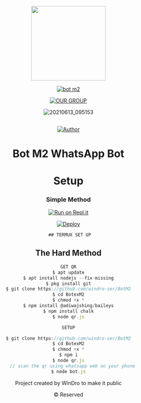 <div align="center">
  <img border-radius: 15px src="https://avatars.githubusercontent.com/u/88198441?s=400&u=bdc9a0a595ade393271dd6a8e962bb96f7e74aa0&v=4" width="200" height="200"/>
  
  <p align="center">
    
<a href="#"><img title="bot m2"
 src="https://img.shields.io/badge/-bot%20m2-blue?&style=for-the-badge"></a>
 </p>
  <p align="center">
<a href="https://wa.me/918606413490"><img title="OUR GROUP" src="https://img.shields.io/badge/Author-WinDro-Ser/bot%20m2?color=Blue&style=for-the-badge&logo=whatsapp"></a>
 </p>
 
 
![20210613_095153](https://github.githubassets.com/images/modules/logos_page/GitHub-Logo.png) 

 
 ## <p align="center">
<a href="https://chat.whatsapp.com/F4ruIq03W5b45cJcWAbvor"><img title="Author" src="https://img.shields.io/badge/OUR GROUP-CLICK HERE-Ser/bot%20m2?color=Blue&style=for-the-badge&logo=whatsapp"></a>
 </p>
 

# Bot M2 WhatsApp Bot 

# Setup
<div align="center">

  ### Simple Method
  
[![Run on Repl.it](https://repl.it/badge/github/quiec/whatsAlfa)](https://replit.com/@JihadSabeena123/JULIEMWOL-QR#index.js)

[![Deploy](https://www.herokucdn.com/deploy/button.svg)](https://heroku.com/deploy?template=https://github.com/windro-ser/BotM2)
     </div>
     
     ## TERMUX SET UP
  
## The Hard Method

```js
GET QR
$ apt update
$ apt install nodejs --fix-missing
$ pkg install git
$ git clone https://github.com/windro-ser/BotM2
$ cd BotexM2
$ chmod +x *
$ npm install @adiwajshing/baileys
$ npm install chalk
$ node qr.js
```
      
```js
SETUP

$ git clone https://github.com/windro-ser/BotM2
$ cd BotexM2
$ chmod +x *
$ npm i
$ node qr.js
   // scan the qr using whatsapp web on your phone
$ node bot.js
```

Project created by WinDro to make it public

© Reserved
